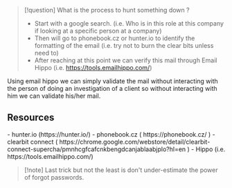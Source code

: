 >[!question] What is the process to hunt something down ?
>- Start with a google search. (i.e. Who is in this role at this company if looking at a specific person at a company)
>- Then will go to phonebook.cz or hunter.io to identify the formatting of the email (i.e. try not to burn the clear bits unless need to)
>- After reaching at this point we can verify this mail through Email Hippo (i.e. https://tools.emailhippo.com/)

Using email hippo we can simply validate the mail without interacting with the person of doing an investigation of a client so without interacting with him we can validate his/her mail.

<h2>Resources</h2>
- hunter.io (https://hunter.io/)
- phonebook.cz ( https://phonebook.cz/ )
- clearbit connect ( https://chrome.google.com/webstore/detail/clearbit-connect-supercha/pmnhcgfcafcnkbengdcanjablaabjplo?hl=en )
- Hippo (i.e. https://tools.emailhippo.com/)

>[!note]  Last trick but not the least is don't under-estimate the power of forgot passwords.

